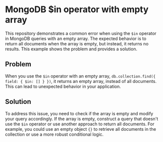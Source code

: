 # MongoDB $in operator with empty array
This repository demonstrates a common error when using the `$in` operator in MongoDB queries with an empty array.  The expected behavior is to return all documents when the array is empty, but instead, it returns no results.  This example shows the problem and provides a solution.

## Problem
When you use the `$in` operator with an empty array, `db.collection.find({ field: { $in: [] } })`,  it returns an empty array, instead of all documents. This can lead to unexpected behavior in your application.

## Solution
To address this issue, you need to check if the array is empty and modify your query accordingly.  If the array is empty, construct a query that doesn't use the `$in` operator or use another approach to return all documents. For example, you could use an empty object `{}` to retrieve all documents in the collection or use a more robust conditional logic.